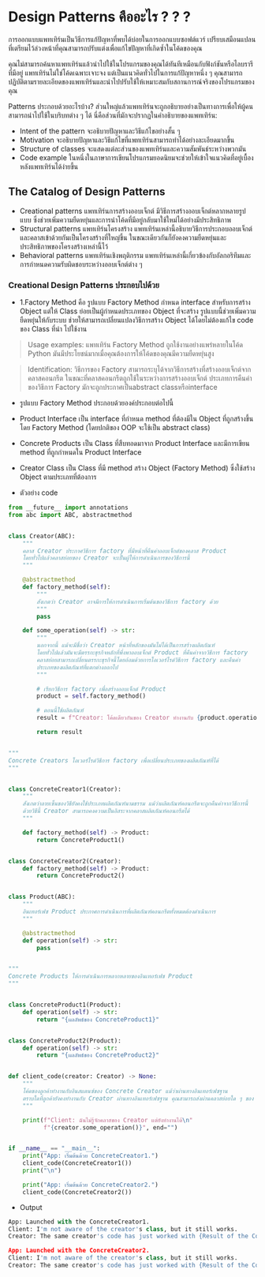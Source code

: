 # Design Patterns คืออะไร ? ? ?
การออกแบบแพทเทิร์นเป็นวิธีการแก้ปัญหาที่พบได้บ่อยในการออกแบบซอฟต์แวร์ เปรียบเสมือนแปลนที่เตรียมไว้ล่วงหน้าที่คุณสามารถปรับแต่งเพื่อแก้ไขปัญหาที่เกิดซ้ำในโค้ดของคุณ

คุณไม่สามารถค้นหาแพทเทิร์นแล้วนำไปใช้ในโปรแกรมของคุณได้ทันทีเหมือนกับฟังก์ชันหรือไลบรารีที่มีอยู่ แพทเทิร์นไม่ใช่โค้ดเฉพาะเจาะจง แต่เป็นแนวคิดทั่วไปในการแก้ปัญหาหนึ่ง ๆ คุณสามารถปฏิบัติตามรายละเอียดของแพทเทิร์นและนำไปปรับใช้ให้เหมาะสมกับสถานการณ์จริงของโปรแกรมของคุณ

Patterns ประกอบด้วยอะไรบ้าง?
ส่วนใหญ่แล้วแพทเทิร์นจะถูกอธิบายอย่างเป็นทางการเพื่อให้ผู้คนสามารถนำไปใช้ในบริบทต่าง ๆ ได้ นี่คือส่วนที่มักจะปรากฏในคำอธิบายของแพทเทิร์น:

- Intent of the pattern จะอธิบายปัญหาและวิธีแก้ไขอย่างสั้น ๆ
- Motivation จะอธิบายปัญหาและวิธีแก้ไขที่แพทเทิร์นสามารถทำได้อย่างละเอียดมากขึ้น
- Structure of classes จะแสดงแต่ละส่วนของแพทเทิร์นและความสัมพันธ์ระหว่างพวกมัน
- Code example ในหนึ่งในภาษาการเขียนโปรแกรมยอดนิยมจะช่วยให้เข้าใจแนวคิดที่อยู่เบื้องหลังแพทเทิร์นได้ง่ายขึ้น
 
## The Catalog of Design Patterns
- Creational patterns
  แพทเทิร์นการสร้างออบเจ็กต์ มีวิธีการสร้างออบเจ็กต์หลากหลายรูปแบบ ซึ่งช่วยเพิ่มความยืดหยุ่นและการนำโค้ดที่มีอยู่กลับมาใช้ใหม่ได้อย่างมีประสิทธิภาพ
- Structural patterns
  แพทเทิร์นโครงสร้าง แพทเทิร์นเหล่านี้อธิบายวิธีการประกอบออบเจ็กต์และคลาสเข้าด้วยกันเป็นโครงสร้างที่ใหญ่ขึ้น ในขณะเดียวกันก็ยังคงความยืดหยุ่นและประสิทธิภาพของโครงสร้างเหล่านี้ไว้
- Behavioral patterns
  แพทเทิร์นเชิงพฤติกรรม แพทเทิร์นเหล่านี้เกี่ยวข้องกับอัลกอริทึมและการกำหนดความรับผิดชอบระหว่างออบเจ็กต์ต่าง ๆ

### Creational Design Patterns ประกอบไปด้วย

- 1.Factory Method
  คือ รูปแบบ Factory Method กำหนด interface สำหรับการสร้าง Object แต่ให้ Class ย่อยเป็นผู้กำหนดประเภทของ Object ที่จะสร้าง รูปแบบนี้ช่วยเพิ่มความยืดหยุ่นให้กับระบบ ช่วยให้สามารถเปลี่ยนแปลงวิธีการสร้าง Object ได้โดยไม่ต้องแก้ไข code ของ Class ที่นำ 
  ไปใช้งาน
> Usage examples: แพทเทิร์น Factory Method ถูกใช้งานอย่างแพร่หลายในโค้ด Python มันมีประโยชน์มากเมื่อคุณต้องการให้โค้ดของคุณมีความยืดหยุ่นสูง

> Identification: วิธีการของ Factory สามารถระบุได้จากวิธีการสร้างที่สร้างออบเจ็กต์จากคลาสคอนกรีต ในขณะที่คลาสคอนกรีตถูกใช้ในระหว่างการสร้างออบเจ็กต์ ประเภทการคืนค่าของวิธีการ Factory มักจะถูกประกาศเป็นabstract classหรือinterface

- รูปแบบ Factory Method ประกอบด้วยองค์ประกอบต่อไปนี้

- Product Interface เป็น interface ที่กำหนด method ที่ต้องมีใน Object ที่ถูกสร้างขึ้นโดย Factory Method (โดยปกติของ OOP จะใช้เป็น abstract class)
- Concrete Products เป็น Class ที่สืบทอดมาจาก Product Interface และมีการเขียน method ที่ถูกกำหนดใน Product Interface
- Creator Class เป็น Class ที่มี method สร้าง Object (Factory Method) ซึ่งใช้สร้าง Object ตามประเภทที่ต้องการ

- ตัวอย่าง code
  
```python
from __future__ import annotations
from abc import ABC, abstractmethod


class Creator(ABC):
    """
    คลาส Creator ประกาศวิธีการ factory ที่มีหน้าที่คืนค่าออบเจ็กต์ของคลาส Product 
    โดยทั่วไปแล้วคลาสย่อยของ Creator จะเป็นผู้ให้การดำเนินการของวิธีการนี้
    """

    @abstractmethod
    def factory_method(self):
        """
        สังเกตว่า Creator อาจมีการให้การดำเนินการเริ่มต้นของวิธีการ factory ด้วย
        """
        pass

    def some_operation(self) -> str:
        """
        นอกจากนี้ แม้จะมีชื่อว่า Creator หน้าที่หลักของมันไม่ได้เป็นการสร้างผลิตภัณฑ์
        โดยทั่วไปแล้วมันจะมีตรรกะธุรกิจหลักที่พึ่งพาออบเจ็กต์ Product ที่คืนค่าจากวิธีการ factory
        คลาสย่อยสามารถเปลี่ยนตรรกะธุรกิจนี้โดยอ้อมด้วยการโอเวอร์ไรด์วิธีการ factory และคืนค่า
        ประเภทของผลิตภัณฑ์ที่แตกต่างออกไป
        """

        # เรียกวิธีการ factory เพื่อสร้างออบเจ็กต์ Product
        product = self.factory_method()

        # ตอนนี้ใช้ผลิตภัณฑ์
        result = f"Creator: โค้ดเดียวกันของ Creator ทำงานกับ {product.operation()}"

        return result


"""
Concrete Creators โอเวอร์ไรด์วิธีการ factory เพื่อเปลี่ยนประเภทของผลิตภัณฑ์ที่ได้
"""


class ConcreteCreator1(Creator):
    """
    สังเกตว่าลายเซ็นของวิธียังคงใช้ประเภทผลิตภัณฑ์นามธรรม แม้ว่าผลิตภัณฑ์คอนกรีตจะถูกคืนค่าจากวิธีการนี้
    ด้วยวิธีนี้ Creator สามารถคงความเป็นอิสระจากคลาสผลิตภัณฑ์คอนกรีตได้
    """

    def factory_method(self) -> Product:
        return ConcreteProduct1()


class ConcreteCreator2(Creator):
    def factory_method(self) -> Product:
        return ConcreteProduct2()


class Product(ABC):
    """
    อินเทอร์เฟซ Product ประกาศการดำเนินการที่ผลิตภัณฑ์คอนกรีตทั้งหมดต้องดำเนินการ
    """

    @abstractmethod
    def operation(self) -> str:
        pass


"""
Concrete Products ให้การดำเนินการหลากหลายของอินเทอร์เฟซ Product
"""


class ConcreteProduct1(Product):
    def operation(self) -> str:
        return "{ผลลัพธ์ของ ConcreteProduct1}"


class ConcreteProduct2(Product):
    def operation(self) -> str:
        return "{ผลลัพธ์ของ ConcreteProduct2}"


def client_code(creator: Creator) -> None:
    """
    โค้ดของลูกค้าทำงานกับอินสแตนซ์ของ Concrete Creator แม้ว่าผ่านทางอินเทอร์เฟซฐาน 
    ตราบใดที่ลูกค้ายังคงทำงานกับ Creator ผ่านทางอินเทอร์เฟซฐาน คุณสามารถส่งผ่านคลาสย่อยใด ๆ ของ Creator ก็ได้
    """

    print(f"Client: ฉันไม่รู้จักคลาสของ Creator แต่ยังทำงานได้\n"
          f"{creator.some_operation()}", end="")


if __name__ == "__main__":
    print("App: เริ่มต้นด้วย ConcreteCreator1.")
    client_code(ConcreteCreator1())
    print("\n")

    print("App: เริ่มต้นด้วย ConcreteCreator2.")
    client_code(ConcreteCreator2())
```
- Output
```python
App: Launched with the ConcreteCreator1.
Client: I'm not aware of the creator's class, but it still works.
Creator: The same creator's code has just worked with {Result of the ConcreteProduct1}

App: Launched with the ConcreteCreator2.
Client: I'm not aware of the creator's class, but it still works.
Creator: The same creator's code has just worked with {Result of the ConcreteProduct2}
```
